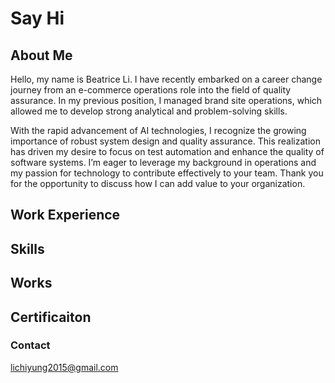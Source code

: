 # Say Hi
## About Me
Hello, my name is Beatrice Li. I have recently embarked on a career change journey from an e-commerce operations role into the field of quality assurance. In my previous position, I managed brand site operations, which allowed me to develop strong analytical and problem-solving skills.

With the rapid advancement of AI technologies, I recognize the growing importance of robust system design and quality assurance. This realization has driven my desire to focus on test automation and enhance the quality of software systems. I’m eager to leverage my background in operations and my passion for technology to contribute effectively to your team. Thank you for the opportunity to discuss how I can add value to your organization.

## Work Experience


## Skills


## Works


## Certificaiton

 
### Contact
lichiyung2015@gmail.com
 
